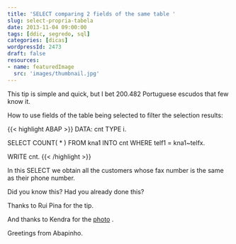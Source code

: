 ```yaml
---
title: 'SELECT comparing 2 fields of the same table '
slug: select-propria-tabela
date: 2013-11-04 09:00:00
tags: [ddic, segredo, sql]
categories: [dicas]
wordpressId: 2473
draft: false
resources:
- name: featuredImage
  src: 'images/thumbnail.jpg'
---
```

This tip is simple and quick, but I bet 200.482 Portuguese escudos that few know it.

<!--more-->

How to use fields of the table being selected to filter the selection results:


{{< highlight ABAP >}}
DATA: cnt TYPE i.

SELECT COUNT( * )
       FROM kna1
       INTO cnt
       WHERE telf1 = kna1~telfx.

WRITE cnt.
{{< /highlight >}}

In this SELECT we obtain all the customers whose fax number is the same as their phone number.

Did you know this? Had you already done this?

Thanks to Rui Pina for the tip.

And thanks to Kendra for the [photo][1] .

Greetings from Abapinho.

   [1]: https://www.flickr.com/photos/63614902@N00/1389081153
